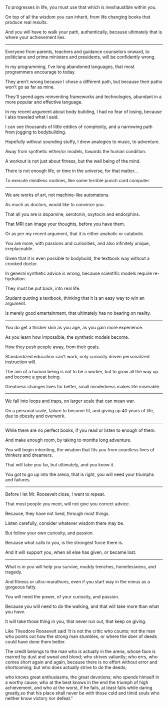 To progresses in life,
you must use that which is inexhaustible within you.

On top of all the wisdom you can inherit,
from life changing books that produce real results.

And you will have to walk your path, authentically,
because ultimately that is where your achievement lies.

---

Everyone from parents, teachers and guidance counselors onward,
to politicians and prime ministers and presidents, will be confidently wrong.

In my programming, I've long abandoned languages,
that most programmers encourage to today.

They aren't wrong because I chose a different path,
but because their paths won't go as far as mine.

They'll spend ages reinventing frameworks and technologies,
abundant in a more popular and effective language.

In my recent argument about body building,
I had no fear of losing, because I also traveled what I said.

I can see thousands of little eddies of complexity,
and a narrowing path from jogging to bodybuilding.

Hopefully without sounding stuffy,
I drew analogies to music, to adventure.

Away from synthetic either/or models,
towards the human condition.

A workout is not just about fitness,
but the well being of the mind.

There is not enough life,
or time in the universe, for that matter…

To execute mindless routines,
like some terrible punch card computer.

---

We are works of art,
not machine-like automatons.

As much as doctors,
would like to convince you.

That all you are is dopamine, serotonin,
oxytocin and endorphins.

That MRI can image your thoughts,
before you have them.

Or as per my recent argument,
that it is either anabolic or catabolic.

You are more, with passions and curiosities,
and also infinitely unique, irreplaceable.

Given that it is even possible to bodybuild,
the textbook way without a crooked doctor.

In general synthetic advice is wrong,
because scientific models require re-hydration.

They must be put back,
into real life.

Student quoting a textbook,
thinking that it is an easy way to win an argument.

Is merely good entertainment,
that ultimately has no bearing on reality.

---

You do get a thicker skin as you age,
as you gain more experience.

As you learn how impossible,
the synthetic models become.

How they push people away,
from their goals.

Standardized education can’t work,
only curiosity driven personalized instruction will.

The aim of a human being is not to be a worker,
but to grow all the way up and become a great being.

Greatness changes lives for better,
small mindedness makes life miserable.

---

We fall into loops and traps,
on larger scale that can mean war.

On a personal scale, failure to become fit,
and giving up 40 years of life, due to obesity and overwork.

---

While there are no perfect books,
if you read or listen to enough of them.

And make enough room,
by taking to months long adventure.

You will begin inheriting,
the wisdom that fits you from countless lives of thinkers and dreamers.

That will take you far,
but ultimately, and you know it.

You got to go up into the arena,
that is right, you will need your triumphs and failures.

---

Before I let Mr. Roosevelt close,
I want to repeat.

That most people you meet,
will not give you correct advice.

Because, they have not lived,
through most things.

Listen carefully,
consider whatever wisdom there may be.

But follow your own curiosity,
and passion.

Because what calls to you,
is the strongest force there is.

And it will support you,
when all else has given, or became lost.

---

What is in you will help you survive,
muddy trenches, homelessness, and tragedy.

And fitness or ultra-marathons,
even if you start way in the minus as a gorgeous fatty.

You will need the power,
of your curiosity, and passion.

Because you will need to do the walking,
and that will take more than what you have.

It will take those thing in you,
that never run out, that keep on giving.

Like Theodore Roosevelt said ‘It is not the critic who counts; not the man who points out how the strong man stumbles, or where the doer of deeds could have done them better.

The credit belongs to the man who is actually in the arena, whose face is marred by dust and sweat and blood; who strives valiantly; who errs, who comes short again and again, because there is no effort without error and shortcoming; but who does actually strive to do the deeds;

who knows great enthusiasms, the great devotions; who spends himself in a worthy cause; who at the best knows in the end the triumph of high achievement, and who at the worst, if he fails, at least fails while daring greatly,so that his place shall never be with those cold and timid souls who neither know victory nor defeat."
